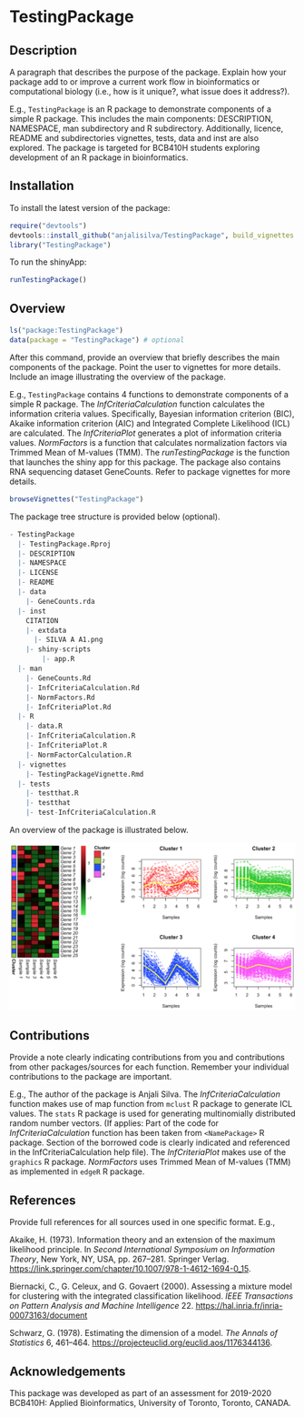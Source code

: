 
<!-- README.md is generated from README.Rmd. Please edit that file -->
TestingPackage
==============

<!-- badges: start -->
<!-- badges: end -->
Description
-----------

A paragraph that describes the purpose of the package. Explain how your package add to or improve a current work flow in bioinformatics or computational biology (i.e., how is it unique?, what issue does it address?).

E.g., `TestingPackage` is an R package to demonstrate components of a simple R package. This includes the main components: DESCRIPTION, NAMESPACE, man subdirectory and R subdirectory. Additionally, licence, README and subdirectories vignettes, tests, data and inst are also explored. The package is targeted for BCB410H students exploring development of an R package in bioinformatics.

Installation
------------

To install the latest version of the package:

``` r
require("devtools")
devtools::install_github("anjalisilva/TestingPackage", build_vignettes = TRUE)
library("TestingPackage")
```

To run the shinyApp:

``` r
runTestingPackage()
```

Overview
--------

``` r
ls("package:TestingPackage")
data(package = "TestingPackage") # optional
```

After this command, provide an overview that briefly describes the main components of the package. Point the user to vignettes for more details. Include an image illustrating the overview of the package.

E.g., `TestingPackage` contains 4 functions to demonstrate components of a simple R package. The *InfCriteriaCalculation* function calculates the information criteria values. Specifically, Bayesian information criterion (BIC), Akaike information criterion (AIC) and Integrated Complete Likelihood (ICL) are calculated. The *InfCriteriaPlot* generates a plot of information criteria values. *NormFactors* is a function that calculates normalization factors via Trimmed Mean of M-values (TMM). The *runTestingPackage* is the function that launches the shiny app for this package. The package also contains RNA sequencing dataset GeneCounts. Refer to package vignettes for more details.

``` r
browseVignettes("TestingPackage")
```

The package tree structure is provided below (optional).

``` r
- TestingPackage
  |- TestingPackage.Rproj
  |- DESCRIPTION
  |- NAMESPACE
  |- LICENSE
  |- README
  |- data
    |- GeneCounts.rda
  |- inst
    CITATION
    |- extdata
      |- SILVA A A1.png
    |- shiny-scripts 
        |- app.R
  |- man
    |- GeneCounts.Rd
    |- InfCriteriaCalculation.Rd
    |- NormFactors.Rd
    |- InfCriteriaPlot.Rd
  |- R
    |- data.R
    |- InfCriteriaCalculation.R
    |- InfCriteriaPlot.R
    |- NormFactorCalculation.R
  |- vignettes
    |- TestingPackageVignette.Rmd
  |- tests
    |- testthat.R
    |- testthat
    |- test-InfCriteriaCalculation.R
```

An overview of the package is illustrated below.

![](./inst/extdata/SILVA_A_A1.png)

Contributions
-------------

Provide a note clearly indicating contributions from you and contributions from other packages/sources for each function. Remember your individual contributions to the package are important.

E.g., The author of the package is Anjali Silva. The *InfCriteriaCalculation* function makes use of map function from `mclust` R package to generate ICL values. The `stats` R package is used for generating multinomially distributed random number vectors. (If applies: Part of the code for *InfCriteriaCalculation* function has been taken from `<NamePackage>` R package. Section of the borrowed code is clearly indicated and referenced in the InfCriteriaCalculation help file). The *InfCriteriaPlot* makes use of the `graphics` R package. *NormFactors* uses Trimmed Mean of M-values (TMM) as implemented in `edgeR` R package.

References
----------

Provide full references for all sources used in one specific format. E.g.,

Akaike, H. (1973). Information theory and an extension of the maximum likelihood principle. In *Second International Symposium on Information Theory*, New York, NY, USA, pp. 267–281. Springer Verlag. <https://link.springer.com/chapter/10.1007/978-1-4612-1694-0_15>.

Biernacki, C., G. Celeux, and G. Govaert (2000). Assessing a mixture model for clustering with the integrated classification likelihood. *IEEE Transactions on Pattern Analysis and Machine Intelligence* 22. <https://hal.inria.fr/inria-00073163/document>

Schwarz, G. (1978). Estimating the dimension of a model. *The Annals of Statistics* 6, 461–464. <https://projecteuclid.org/euclid.aos/1176344136>.

Acknowledgements
----------------

This package was developed as part of an assessment for 2019-2020 BCB410H: Applied Bioinformatics, University of Toronto, Toronto, CANADA.

